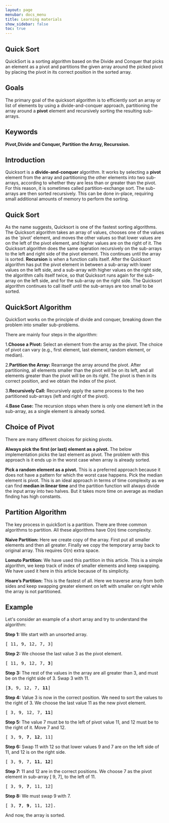 ```yaml
---
layout: page
menubar: docs_menu
title: Learning materials
show_sidebar: false
toc: true
---
```

## Quick Sort
QuickSort is a sorting algorithm based on the Divide and Conquer that picks an element as a pivot and partitions the given array around the picked pivot by placing the pivot in its correct position in the sorted array.
## Goals
The primary goal of the quicksort algorithm is to efficiently sort an array or list of elements by using a divide-and-conquer approach, partitioning the array around a <b>pivot</b> element and recursively sorting the resulting sub-arrays.
## Keywords
<b>Pivot,Divide and Conquer, Partition the Array, Recurssion.</b>
## Introduction
Quicksort is a <b>divide-and-conquer</b> algorithm. It works by selecting a <b>pivot</b> element from the array and partitioning the other elements into two sub-arrays, according to whether they are less than or greater than the pivot. For this reason, it is sometimes called partition-exchange sort. The sub-arrays are then sorted recursively. This can be done in-place, requiring small additional amounts of memory to perform the sorting.
## Quick Sort
As the name suggests, Quicksort is one of the fastest sorting algorithms.
The Quicksort algorithm takes an array of values, chooses one of the values as the 'pivot' element, and moves the other values so that lower values are on the left of the pivot element, and higher values are on the right of it.
The Quicksort algorithm does the same operation recursively on the sub-arrays to the left and right side of the pivot element. This continues until the array is sorted.
<b>Recursion</b> is when a function calls itself.
After the Quicksort algorithm has put the pivot element in between a sub-array with lower values on the left side, and a sub-array with higher values on the right side, the algorithm calls itself twice, so that Quicksort runs again for the sub-array on the left side, and for the sub-array on the right side. The Quicksort algorithm continues to call itself until the sub-arrays are too small to be sorted.
## QuickSort Algorithm
QuickSort works on the principle of divide and conquer, breaking down the problem into smaller sub-problems.

There are mainly four steps in the algorithm:

<p>1.<b>Choose a Pivot:</b> Select an element from the array as the pivot. The choice of pivot can vary (e.g., first element, last element, random element, or median).</p>
<p>2.<b>Partition the Array:</b> Rearrange the array around the pivot. After partitioning, all elements smaller than the pivot will be on its left, and all elements greater than the pivot will be on its right. The pivot is then in its correct position, and we obtain the index of the pivot.</p>
<p>3.<b>Recursively Call:</b> Recursively apply the same process to the two partitioned sub-arrays (left and right of the pivot).</p>
<p>4.<b>Base Case:</b> The recursion stops when there is only one element left in the sub-array, as a single element is already sorted.</p>

## Choice of Pivot
There are many different choices for picking pivots.

<p><b>Always pick the first (or last) element as a pivot.</b> The below implementation picks the last element as pivot. The problem with this approach is it ends up in the worst case when array is already sorted.</p>
<b>Pick a random element as a pivot.</b> This is a preferred approach because it does not have a pattern for which the worst case happens.
Pick the median element is pivot. This is an ideal approach in terms of time complexity as we can find <b>median in linear time</b> and the partition function will always divide the input array into two halves. But it takes more time on average as median finding has high constants.

## Partition Algorithm
The key process in quickSort is a partition. There are three common algorithms to partition. All these algorithms have O(n) time complexity.

<p><b>Naive Partition:</b> Here we create copy of the array. First put all smaller elements and then all greater. Finally we copy the temporary array back to original array. This requires O(n) extra space.</p>
<p><b>Lomuto Partition:</b> We have used this partition in this article. This is a simple algorithm, we keep track of index of smaller elements and keep swapping. We have used it here in this article because of its simplicity.</p>
<p><b>Hoare’s Partition:</b> This is the fastest of all. Here we traverse array from both sides and keep swapping greater element on left with smaller on right while the array is not partitioned.</p>

## Example
Let's consider an example of a short array and try to understand the algorithm:

<b>Step 1:</b> We start with an unsorted array.
<pre>
[ 11, 9, 12, 7, 3]
</pre>
<b>Step 2:</b> We choose the last value 3 as the pivot element.
<pre>
[ 11, 9, 12, 7, <b>3</b>]
</pre>
<b>Step 3:</b> The rest of the values in the array are all greater than 3, and must be on the right side of 3. Swap 3 with 11.
<pre>
[<b>3</b>, 9, 12, 7, <b>11</b>]
</pre>
<b>Step 4:</b> Value 3 is now in the correct position. We need to sort the values to the right of 3. We choose the last value 11 as the new pivot element.
<pre>
[ 3, 9, 12, 7, <b>11</b>]
</pre>
<b>Step 5:</b> The value 7 must be to the left of pivot value 11, and 12 must be to the right of it. Move 7 and 12.
<pre>
[ 3, 9, <b>7</b>, <b>12</b>, 11]
</pre>
<b>Step 6:</b> Swap 11 with 12 so that lower values 9 and 7 are on the left side of 11, and 12 is on the right side.
<pre>
[ 3, 9, 7, <b>11</b>, <b>12</b>]
</pre>
<b>Step 7:</b> 11 and 12 are in the correct positions. We choose 7 as the pivot element in sub-array [ 9, 7], to the left of 11.
<pre>
[ 3, 9, <b>7</b>, 11, 12]
</pre>
<b>Step 8:</b> We must swap 9 with 7.
<pre>
[ 3, <b>7</b>, <b>9</b>, 11, 12].
</pre>
And now, the array is sorted.
